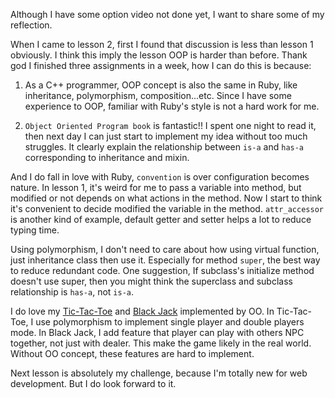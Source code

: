 Although I have some option video not done yet, I want to share some of my reflection.

When I came to lesson 2, first I found that discussion is less than lesson 1 obviously. I think this imply the lesson OOP is harder than before. Thank god I finished three assignments in a week, how I can do this is because:

1. As a C++ programmer, OOP concept is also the same in Ruby, like inheritance, polymorphism, composition...etc. Since I have some experience to OOP, familiar with Ruby's style is not a hard work for me.

2. `Object Oriented Program book` is fantastic!! I spent one night to read it, then next day I can just start to implement my idea without too much struggles. It clearly explain the relationship between `is-a` and `has-a` corresponding to inheritance and mixin.

And I do fall in love with Ruby, `convention` is over configuration becomes nature. In lesson 1, it's weird for me to pass a variable into method, but modified or not depends on what actions in the method. Now I start to think it's convenient to decide modified the variable in the method.
`attr_accessor` is another kind of example, default getter and setter helps a lot to reduce typing time.

Using polymorphism, I don't need to care about how using virtual function, just inheritance class then use it.
Especially for method `super`, the best way to reduce redundant code. 
One suggestion, If subclass's initialize method doesn't use super, then you might think the superclass and subclass relationship is `has-a`, not `is-a`.

I do love my [Tic-Tac-Toe][] and [Black Jack][] implemented by OO. In Tic-Tac-Toe, I use polymorphism to implement single player and double players mode. In Black Jack, I add feature that player can play with others NPC together, not just with dealer. This make the game likely in the real world. Without OO concept, these features are hard to implement.

[Tic-Tac-Toe]: https://github.com/tomohung/tealeaf/blob/master/Lesson2/oo_tic_tac_toe.rb
[Black Jack]: https://github.com/tomohung/tealeaf/blob/master/Lesson2/oo_blackjack.rb

Next lesson is absolutely my challenge, because I'm totally new for web development.
But I do look forward to it.